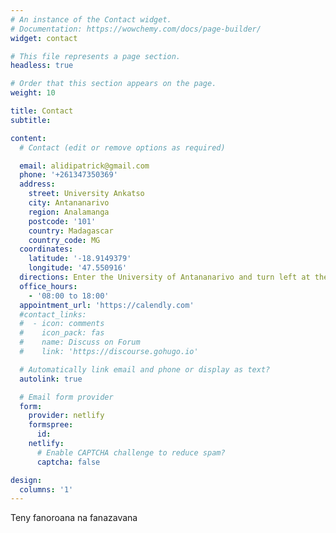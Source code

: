 ```yaml
---
# An instance of the Contact widget.
# Documentation: https://wowchemy.com/docs/page-builder/
widget: contact

# This file represents a page section.
headless: true

# Order that this section appears on the page.
weight: 10

title: Contact
subtitle:

content:
  # Contact (edit or remove options as required)

  email: alidipatrick@gmail.com
  phone: '+261347350369'
  address:
    street: University Ankatso
    city: Antananarivo
    region: Analamanga
    postcode: '101'
    country: Madagascar
    country_code: MG
  coordinates:
    latitude: '-18.9149379'
    longitude: '47.550916'
  directions: Enter the University of Antananarivo and turn left at the first round-about
  office_hours:
    - '08:00 to 18:00'
  appointment_url: 'https://calendly.com'
  #contact_links:
  #  - icon: comments
  #    icon_pack: fas
  #    name: Discuss on Forum
  #    link: 'https://discourse.gohugo.io'

  # Automatically link email and phone or display as text?
  autolink: true

  # Email form provider
  form:
    provider: netlify
    formspree:
      id:
    netlify:
      # Enable CAPTCHA challenge to reduce spam?
      captcha: false

design:
  columns: '1'
---
```

Teny fanoroana na fanazavana
